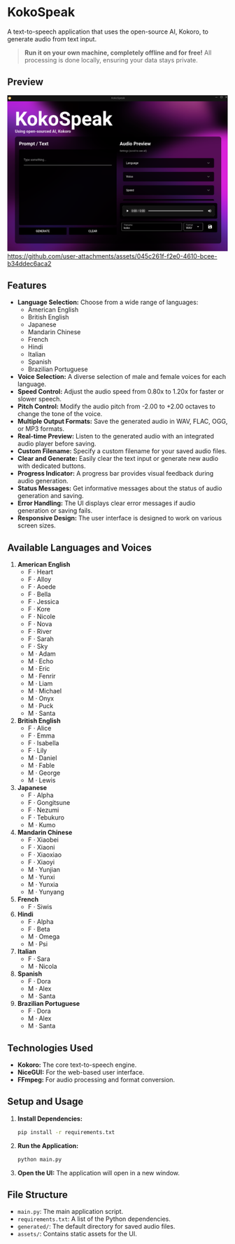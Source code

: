 # KokoSpeak

A text-to-speech application that uses the open-source AI, Kokoro, to generate audio from text input.

> **Run it on your own machine, completely offline and for free!** All processing is done locally, ensuring your data stays private.

## Preview

![KokoSpeak Thumbnail](assets/thumbnail.png)
https://github.com/user-attachments/assets/045c261f-f2e0-4610-bcee-b34ddec6aca2

## Features

- **Language Selection:** Choose from a wide range of languages:
  - American English
  - British English
  - Japanese
  - Mandarin Chinese
  - French
  - Hindi
  - Italian
  - Spanish
  - Brazilian Portuguese
- **Voice Selection:** A diverse selection of male and female voices for each language.
- **Speed Control:** Adjust the audio speed from 0.80x to 1.20x for faster or slower speech.
- **Pitch Control:** Modify the audio pitch from -2.00 to +2.00 octaves to change the tone of the voice.
- **Multiple Output Formats:** Save the generated audio in WAV, FLAC, OGG, or MP3 formats.
- **Real-time Preview:** Listen to the generated audio with an integrated audio player before saving.
- **Custom Filename:** Specify a custom filename for your saved audio files.
- **Clear and Generate:** Easily clear the text input or generate new audio with dedicated buttons.
- **Progress Indicator:** A progress bar provides visual feedback during audio generation.
- **Status Messages:** Get informative messages about the status of audio generation and saving.
- **Error Handling:** The UI displays clear error messages if audio generation or saving fails.
- **Responsive Design:** The user interface is designed to work on various screen sizes.

## Available Languages and Voices

1.  **American English**
    - F · Heart
    - F · Alloy
    - F · Aoede
    - F · Bella
    - F · Jessica
    - F · Kore
    - F · Nicole
    - F · Nova
    - F · River
    - F · Sarah
    - F · Sky
    - M · Adam
    - M · Echo
    - M · Eric
    - M · Fenrir
    - M · Liam
    - M · Michael
    - M · Onyx
    - M · Puck
    - M · Santa
2.  **British English**
    - F · Alice
    - F · Emma
    - F · Isabella
    - F · Lily
    - M · Daniel
    - M · Fable
    - M · George
    - M · Lewis
3.  **Japanese**
    - F · Alpha
    - F · Gongitsune
    - F · Nezumi
    - F · Tebukuro
    - M · Kumo
4.  **Mandarin Chinese**
    - F · Xiaobei
    - F · Xiaoni
    - F · Xiaoxiao
    - F · Xiaoyi
    - M · Yunjian
    - M · Yunxi
    - M · Yunxia
    - M · Yunyang
5.  **French**
    - F · Siwis
6.  **Hindi**
    - F · Alpha
    - F · Beta
    - M · Omega
    - M · Psi
7.  **Italian**
    - F · Sara
    - M · Nicola
8.  **Spanish**
    - F · Dora
    - M · Alex
    - M · Santa
9.  **Brazilian Portuguese**
    - F · Dora
    - M · Alex
    - M · Santa

## Technologies Used

- **Kokoro:** The core text-to-speech engine.
- **NiceGUI:** For the web-based user interface.
- **FFmpeg:** For audio processing and format conversion.

## Setup and Usage

1.  **Install Dependencies:**

    ```bash
    pip install -r requirements.txt
    ```

2.  **Run the Application:**

    ```bash
    python main.py
    ```

3.  **Open the UI:**
    The application will open in a new window.

## File Structure

- `main.py`: The main application script.
- `requirements.txt`: A list of the Python dependencies.
- `generated/`: The default directory for saved audio files.
- `assets/`: Contains static assets for the UI.
